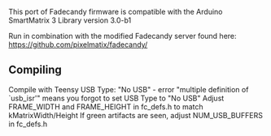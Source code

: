 This port of Fadecandy firmware is compatible with the Arduino SmartMatrix 3 Library version 3.0-b1

Run in combination with the modified Fadecandy server found here:  
https://github.com/pixelmatix/fadecandy/

## Compiling
Compile with Teensy USB Type: "No USB" - error "multiple definition of `usb_isr'" means you forgot to set USB Type to "No USB"
Adjust FRAME_WIDTH and FRAME_HEIGHT in fc_defs.h to match kMatrixWidth/Height
If green artifacts are seen, adjust NUM_USB_BUFFERS in fc_defs.h
